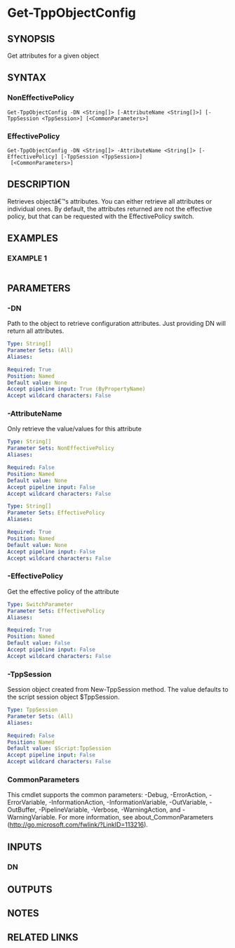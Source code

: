 # Get-TppObjectConfig

## SYNOPSIS
Get attributes for a given object

## SYNTAX

### NonEffectivePolicy
```
Get-TppObjectConfig -DN <String[]> [-AttributeName <String[]>] [-TppSession <TppSession>] [<CommonParameters>]
```

### EffectivePolicy
```
Get-TppObjectConfig -DN <String[]> -AttributeName <String[]> [-EffectivePolicy] [-TppSession <TppSession>]
 [<CommonParameters>]
```

## DESCRIPTION
Retrieves objectâ€™s attributes. 
You can either retrieve all attributes or individual ones.
By default, the attributes returned are not the effective policy, but that can be requested with the
EffectivePolicy switch.

## EXAMPLES

### EXAMPLE 1
```

```

## PARAMETERS

### -DN
Path to the object to retrieve configuration attributes. 
Just providing DN will return all attributes.

```yaml
Type: String[]
Parameter Sets: (All)
Aliases:

Required: True
Position: Named
Default value: None
Accept pipeline input: True (ByPropertyName)
Accept wildcard characters: False
```

### -AttributeName
Only retrieve the value/values for this attribute

```yaml
Type: String[]
Parameter Sets: NonEffectivePolicy
Aliases:

Required: False
Position: Named
Default value: None
Accept pipeline input: False
Accept wildcard characters: False
```

```yaml
Type: String[]
Parameter Sets: EffectivePolicy
Aliases:

Required: True
Position: Named
Default value: None
Accept pipeline input: False
Accept wildcard characters: False
```

### -EffectivePolicy
Get the effective policy of the attribute

```yaml
Type: SwitchParameter
Parameter Sets: EffectivePolicy
Aliases:

Required: True
Position: Named
Default value: False
Accept pipeline input: False
Accept wildcard characters: False
```

### -TppSession
Session object created from New-TppSession method. 
The value defaults to the script session object $TppSession.

```yaml
Type: TppSession
Parameter Sets: (All)
Aliases:

Required: False
Position: Named
Default value: $Script:TppSession
Accept pipeline input: False
Accept wildcard characters: False
```

### CommonParameters
This cmdlet supports the common parameters: -Debug, -ErrorAction, -ErrorVariable, -InformationAction, -InformationVariable, -OutVariable, -OutBuffer, -PipelineVariable, -Verbose, -WarningAction, and -WarningVariable.
For more information, see about_CommonParameters (http://go.microsoft.com/fwlink/?LinkID=113216).

## INPUTS

### DN

## OUTPUTS

## NOTES

## RELATED LINKS
